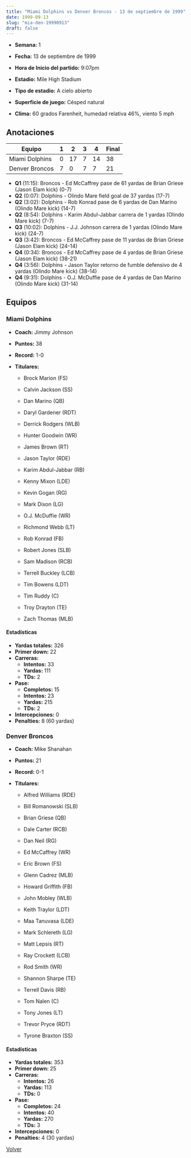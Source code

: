 ```yaml
---
title: "Miami Dolphins vs Denver Broncos - 13 de septiembre de 1999"
date: 1999-09-13
slug: "mia-den-19990913"
draft: false
---
```


* **Semana:** 1
* **Fecha:** 13 de septiembre de 1999

* **Hora de Inicio del partido:** 9:07pm
* **Estadio:** Mile High Stadium
* **Tipo de estadio:** A cielo abierto
* **Superficie de juego:** Césped natural
* **Clima:** 60 grados Farenheit, humedad relativa 46%, viento 5 mph





## Anotaciones
| Equipo | 1 | 2 | 3 | 4 | Final |
|--------|---|---|---|---|-------|
| Miami Dolphins  | 0 | 17 | 7 | 14  | 38 |
| Denver Broncos  | 7 | 0 | 7 | 7  | 21 |
* **Q1** (11:15): Broncos - Ed McCaffrey pase de 61 yardas de Brian Griese (Jason Elam kick) (0-7)
* **Q2** (0:07): Dolphins - Olindo Mare field goal de 37 yardas (17-7)
* **Q2** (3:02): Dolphins - Rob Konrad pase de 6 yardas de Dan Marino (Olindo Mare kick) (14-7)
* **Q2** (8:54): Dolphins - Karim Abdul-Jabbar carrera de 1 yardas (Olindo Mare kick) (7-7)
* **Q3** (10:02): Dolphins - J.J. Johnson carrera de 1 yardas (Olindo Mare kick) (24-7)
* **Q3** (3:42): Broncos - Ed McCaffrey pase de 11 yardas de Brian Griese (Jason Elam kick) (24-14)
* **Q4** (0:34): Broncos - Ed McCaffrey pase de 4 yardas de Brian Griese (Jason Elam kick) (38-21)
* **Q4** (3:56): Dolphins - Jason Taylor retorno de fumble defensivo de 4 yardas (Olindo Mare kick) (38-14)
* **Q4** (9:31): Dolphins - O.J. McDuffie pase de 4 yardas de Dan Marino (Olindo Mare kick) (31-14)


## Equipos


### Miami Dolphins
* **Coach:** Jimmy Johnson
* **Puntos:** 38
* **Record:** 1-0
* **Titulares:** 

  * Brock Marion (FS) 

  * Calvin Jackson (SS) 

  * Dan Marino (QB) 

  * Daryl Gardener (RDT) 

  * Derrick Rodgers (WLB) 

  * Hunter Goodwin (WR) 

  * James Brown (RT) 

  * Jason Taylor (RDE) 

  * Karim Abdul-Jabbar (RB) 

  * Kenny Mixon (LDE) 

  * Kevin Gogan (RG) 

  * Mark Dixon (LG) 

  * O.J. McDuffie (WR) 

  * Richmond Webb (LT) 

  * Rob Konrad (FB) 

  * Robert Jones (SLB) 

  * Sam Madison (RCB) 

  * Terrell Buckley (LCB) 

  * Tim Bowens (LDT) 

  * Tim Ruddy (C) 

  * Troy Drayton (TE) 

  * Zach Thomas (MLB) 

#### Estadísticas
* **Yardas totales:** 326
* **Primer down:** 22
* **Carreras:**
  * **Intentos:** 33
  * **Yardas:** 111
  * **TDs:** 2
* **Pase:**
  * **Completos:** 15
  * **Intentos:** 23
  * **Yardas:** 215
  * **TDs:** 2
* **Intercepciones:** 0
* **Penalties:** 8 (60 yardas)

### Denver Broncos
* **Coach:** Mike Shanahan
* **Puntos:** 21
* **Record:** 0-1
* **Titulares:** 

  * Alfred Williams (RDE) 

  * Bill Romanowski (SLB) 

  * Brian Griese (QB) 

  * Dale Carter (RCB) 

  * Dan Neil (RG) 

  * Ed McCaffrey (WR) 

  * Eric Brown (FS) 

  * Glenn Cadrez (MLB) 

  * Howard Griffith (FB) 

  * John Mobley (WLB) 

  * Keith Traylor (LDT) 

  * Maa Tanuvasa (LDE) 

  * Mark Schlereth (LG) 

  * Matt Lepsis (RT) 

  * Ray Crockett (LCB) 

  * Rod Smith (WR) 

  * Shannon Sharpe (TE) 

  * Terrell Davis (RB) 

  * Tom Nalen (C) 

  * Tony Jones (LT) 

  * Trevor Pryce (RDT) 

  * Tyrone Braxton (SS) 

#### Estadísticas
* **Yardas totales:** 353
* **Primer down:** 25
* **Carreras:**
  * **Intentos:** 26
  * **Yardas:** 113
  * **TDs:** 0
* **Pase:**
  * **Completos:** 24
  * **Intentos:** 40
  * **Yardas:** 270
  * **TDs:** 3
* **Intercepciones:** 0
* **Penalties:** 4 (30 yardas)


[Volver](/historia/1999)

